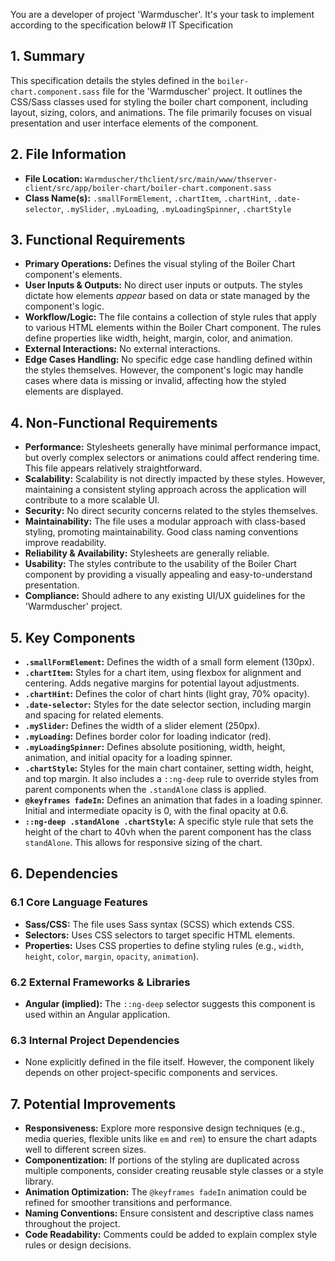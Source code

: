 You are a developer of project 'Warmduscher'. It's your task to implement according to the specification below# IT Specification

## 1. Summary

This specification details the styles defined in the `boiler-chart.component.sass` file for the 'Warmduscher' project. It outlines the CSS/Sass classes used for styling the boiler chart component, including layout, sizing, colors, and animations. The file primarily focuses on visual presentation and user interface elements of the component.

## 2. File Information

- **File Location:** `Warmduscher/thclient/src/main/www/thserver-client/src/app/boiler-chart/boiler-chart.component.sass`
- **Class Name(s):**  `.smallFormElement`, `.chartItem`, `.chartHint`, `.date-selector`, `.mySlider`, `.myLoading`, `.myLoadingSpinner`, `.chartStyle`

## 3. Functional Requirements

- **Primary Operations:** Defines the visual styling of the Boiler Chart component's elements.
- **User Inputs & Outputs:** No direct user inputs or outputs. The styles dictate how elements *appear* based on data or state managed by the component's logic.
- **Workflow/Logic:** The file contains a collection of style rules that apply to various HTML elements within the Boiler Chart component. The rules define properties like width, height, margin, color, and animation.
- **External Interactions:** No external interactions.
- **Edge Cases Handling:** No specific edge case handling defined within the styles themselves. However, the component's logic may handle cases where data is missing or invalid, affecting how the styled elements are displayed.

## 4. Non-Functional Requirements

- **Performance:** Stylesheets generally have minimal performance impact, but overly complex selectors or animations could affect rendering time.  This file appears relatively straightforward.
- **Scalability:**  Scalability is not directly impacted by these styles. However, maintaining a consistent styling approach across the application will contribute to a more scalable UI.
- **Security:** No direct security concerns related to the styles themselves.
- **Maintainability:** The file uses a modular approach with class-based styling, promoting maintainability.  Good class naming conventions improve readability.
- **Reliability & Availability:** Stylesheets are generally reliable.
- **Usability:** The styles contribute to the usability of the Boiler Chart component by providing a visually appealing and easy-to-understand presentation.
- **Compliance:** Should adhere to any existing UI/UX guidelines for the 'Warmduscher' project.

## 5. Key Components

- **`.smallFormElement`:** Defines the width of a small form element (130px).
- **`.chartItem`:** Styles for a chart item, using flexbox for alignment and centering. Adds negative margins for potential layout adjustments.
- **`.chartHint`:** Defines the color of chart hints (light gray, 70% opacity).
- **`.date-selector`:** Styles for the date selector section, including margin and spacing for related elements.
- **`.mySlider`:** Defines the width of a slider element (250px).
- **`.myLoading`:**  Defines border color for loading indicator (red).
- **`.myLoadingSpinner`:** Defines absolute positioning, width, height, animation, and initial opacity for a loading spinner.
- **`.chartStyle`:** Styles for the main chart container, setting width, height, and top margin. It also includes a `::ng-deep` rule to override styles from parent components when the `.standAlone` class is applied.
- **`@keyframes fadeIn`:** Defines an animation that fades in a loading spinner. Initial and intermediate opacity is 0, with the final opacity at 0.6.
- **`::ng-deep .standAlone .chartStyle`:** A specific style rule that sets the height of the chart to 40vh when the parent component has the class `standAlone`. This allows for responsive sizing of the chart.

## 6. Dependencies

### 6.1 Core Language Features

- **Sass/CSS:**  The file uses Sass syntax (SCSS) which extends CSS.
- **Selectors:** Uses CSS selectors to target specific HTML elements.
- **Properties:**  Uses CSS properties to define styling rules (e.g., `width`, `height`, `color`, `margin`, `opacity`, `animation`).

### 6.2 External Frameworks & Libraries

- **Angular (implied):** The `::ng-deep` selector suggests this component is used within an Angular application.

### 6.3 Internal Project Dependencies

- None explicitly defined in the file itself.  However, the component likely depends on other project-specific components and services.

## 7. Potential Improvements

- **Responsiveness:** Explore more responsive design techniques (e.g., media queries, flexible units like `em` and `rem`) to ensure the chart adapts well to different screen sizes.
- **Componentization:** If portions of the styling are duplicated across multiple components, consider creating reusable style classes or a style library.
- **Animation Optimization:**  The `@keyframes fadeIn` animation could be refined for smoother transitions and performance.
- **Naming Conventions:** Ensure consistent and descriptive class names throughout the project.
- **Code Readability:** Comments could be added to explain complex style rules or design decisions.